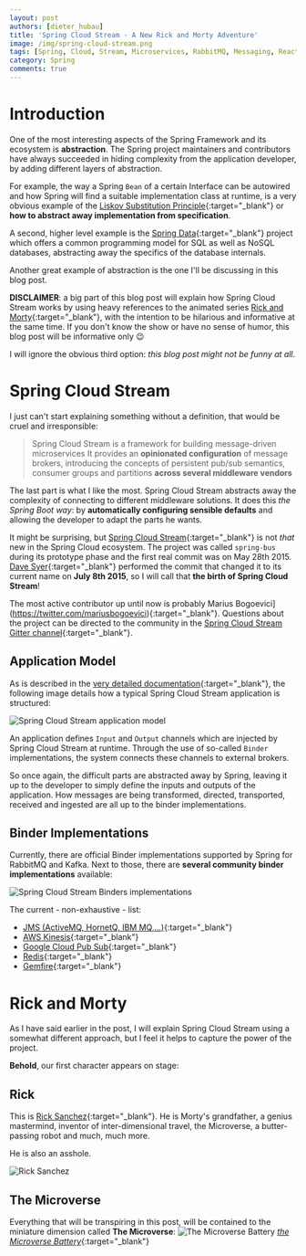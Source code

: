 ```yaml
---
layout: post
authors: [dieter_hubau]
title: 'Spring Cloud Stream - A New Rick and Morty Adventure'
image: /img/spring-cloud-stream.png
tags: [Spring, Cloud, Stream, Microservices, RabbitMQ, Messaging, Reactive, Rick, Morty]
category: Spring
comments: true
---
```


# Introduction

One of the most interesting aspects of the Spring Framework and its ecosystem is **abstraction**.
The Spring project maintainers and contributors have always succeeded in hiding complexity from the application developer, by adding different layers of abstraction.

For example, the way a Spring `Bean` of a certain Interface can be autowired and how Spring will find a suitable implementation class at runtime, is a very obvious example of the [Liskov Substitution Principle](https://en.wikipedia.org/wiki/Liskov_substitution_principle){:target="_blank"} or **how to abstract away implementation from specification**.

A second, higher level example is the [Spring Data](http://projects.spring.io/spring-data/){:target="_blank"} project which offers a common programming model for SQL as well as NoSQL databases, abstracting away the specifics of the database internals.

Another great example of abstraction is the one I'll be discussing in this blog post.

**DISCLAIMER**: a big part of this blog post will explain how Spring Cloud Stream works by using heavy references to the animated series [Rick and Morty](http://rickandmorty.wikia.com/wiki/Rickipedia){:target="_blank"}, with the intention to be hilarious and informative at the same time.
If you don't know the show or have no sense of humor, this blog post will be informative only &#128521;

I will ignore the obvious third option: *this blog post might not be funny at all*.

# Spring Cloud Stream

I just can't start explaining something without a definition, that would be cruel and irresponsible:

> Spring Cloud Stream is a framework for building message-driven microservices
> It provides an **opinionated configuration** of message brokers, introducing the concepts of persistent pub/sub semantics, consumer groups and partitions **across several middleware vendors**

The last part is what I like the most.
Spring Cloud Stream abstracts away the complexity of connecting to different middleware solutions.
It does this *the Spring Boot way*: by **automatically configuring sensible defaults** and allowing the developer to adapt the parts he wants.

It might be surprising, but [Spring Cloud Stream](https://cloud.spring.io/spring-cloud-stream/){:target="_blank"} is not *that* new in the Spring Cloud ecosystem.
The project was called `spring-bus` during its prototype phase and the first real commit was on May 28th 2015.
[Dave Syer](https://twitter.com/david_syer){:target="_blank"} performed the commit that changed it to its current name on **July 8th 2015**, so I will call that **the birth of Spring Cloud Stream**!

The most active contributor up until now is probably Marius Bogoevici](https://twitter.com/mariusbogoevici){:target="_blank"}.
Questions about the project can be directed to the community in the [Spring Cloud Stream Gitter channel](https://gitter.im/spring-cloud/spring-cloud-stream){:target="_blank"}.

## Application Model

As is described in the [very detailed documentation](https://docs.spring.io/spring-cloud-stream/docs/current-SNAPSHOT/reference/htmlsingle/){:target="_blank"}, the following image details how a typical Spring Cloud Stream application is structured:

<img alt="Spring Cloud Stream application model" style="max-width: 367px" src="{{ '/img/spring-cloud-stream/application-core.png' | prepend: site.baseurl }}" class="image fit"/>

An application defines `Input` and `Output` channels which are injected by Spring Cloud Stream at runtime.
Through the use of so-called `Binder` implementations, the system connects these channels to external brokers.

So once again, the difficult parts are abstracted away by Spring, leaving it up to the developer to simply define the inputs and outputs of the application.
How messages are being transformed, directed, transported, received and ingested are all up to the binder implementations.

## Binder Implementations

Currently, there are official Binder implementations supported by Spring for RabbitMQ and Kafka.
Next to those, there are **several community binder implementations** available:

<img alt="Spring Cloud Stream Binders implementations" style="max-width: 367px" src="{{ '/img/spring-cloud-stream/binders.png' | prepend: site.baseurl }}" class="image fit"/>

The current - non-exhaustive - list:

* [JMS (ActiveMQ, HornetQ, IBM MQ,...)](https://github.com/spring-cloud/spring-cloud-stream-binder-jms){:target="_blank"}
* [AWS Kinesis](https://github.com/spring-cloud/spring-cloud-stream-binder-aws-kinesis){:target="_blank"}
* [Google Cloud Pub Sub](https://github.com/spring-cloud/spring-cloud-stream-binder-google-pubsub){:target="_blank"}
* [Redis](https://github.com/spring-cloud/spring-cloud-stream-binder-redis){:target="_blank"}
* [Gemfire](https://github.com/spring-cloud/spring-cloud-stream-binder-gemfire){:target="_blank"}

# Rick and Morty

As I have said earlier in the post, I will explain Spring Cloud Stream using a somewhat different approach, but I feel it helps to capture the power of the project.

**Behold**, our first character appears on stage:

## Rick

This is [Rick Sanchez](http://rickandmorty.wikia.com/wiki/Rick_Sanchez){:target="_blank"}.
He is Morty's grandfather, a genius mastermind, inventor of inter-dimensional travel, the Microverse, a butter-passing robot and much, much more.

He is also an asshole.

<img alt="Rick Sanchez" style="max-width: 480px" src="{{ '/img/spring-cloud-stream/purpose.gif' | prepend: site.baseurl }}" class="image fit"/>



## The Microverse

Everything that will be transpiring in this post, will be contained to the miniature dimension called **The Microverse**:
<img alt="The Microverse Battery" style="max-width: 367px" src="{{ '/img/spring-cloud-stream/Microverse_Battery.png' | prepend: site.baseurl }}" class="image fit"/>
[*the Microverse Battery*](http://rickandmorty.wikia.com/wiki/Microverse_Battery){:target="_blank"}